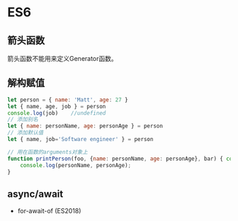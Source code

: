 # ES6

## 箭头函数

箭头函数不能用来定义Generator函数。

## 解构赋值

```js
let person = { name: 'Matt', age: 27 }
let { name, age, job } = person
console.log(job)	//undefined
// 添加别名
let { name: personName, age: personAge } = person
// 添加默认值
let { name, job='Software engineer' } = person
```

```js
// 用在函数的arguments对象上
function printPerson(foo, {name: personName, age: personAge}, bar) { console.log(arguments);
	console.log(personName, personAge);
}
```



## async/await

- for-await-of (ES2018)


